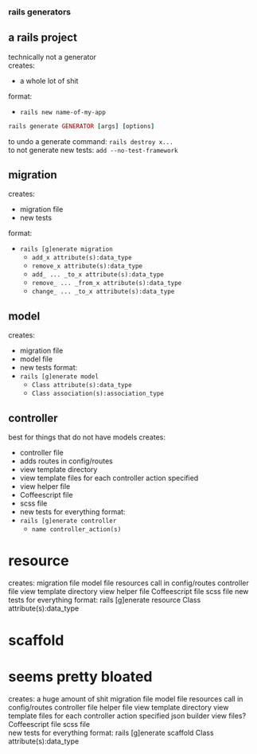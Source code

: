 ### rails generators

## a rails project
technically not a generator<br>
creates:
- a whole lot of shit

format:
- `rails new name-of-my-app`

```ruby
rails generate GENERATOR [args] [options]
```

to undo a generate command: `rails destroy x...` <br>
to not generate new tests: `add --no-test-framework`


## migration
creates: 
- migration file
- new tests

format: 	
- `rails [g]enerate migration`
  - `add_x attribute(s):data_type`
  - `remove_x attribute(s):data_type`
  - `add_ ... _to_x attribute(s):data_type`
  - `remove_ ... _from_x attribute(s):data_type`
  - `change_ ... _to_x attribute(s):data_type`

## model
creates: 	
- migration file
- model file
- new tests
format: 	
- `rails [g]enerate model`
  - `Class attribute(s):data_type`
  - `Class association(s):association_type`

## controller
best for things that do not have models
creates: 	
- controller file
- adds routes in config/routes
- view template directory
- view template files for each controller action specified
- view helper file
- Coffeescript file
- scss file
- new tests for everything
format:	
- `rails [g]enerate controller`
  - `name controller_action(s)`



resource
========
creates:
	migration file
	model file
	resources call in config/routes
	controller file
	view template directory
	view helper file
	Coffeescript file
	scss file
	new tests for everything
format:
	rails [g]enerate resource
		Class attribute(s):data_type



scaffold
====================
seems pretty bloated
====================
creates:
	a huge amount of shit
	migration file
	model file
	resources call in config/routes
	controller file
	helper file
	view template directory
	view template files for each controller action specified
	json builder view files?
	Coffeescript file
	scss file	
	new tests for everything
format:
	rails [g]enerate scaffold
		Class attribute(s):data_type








